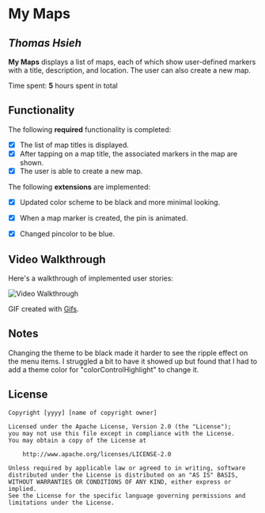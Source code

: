 # My Maps 

## *Thomas Hsieh*

**My Maps** displays a list of maps, each of which show user-defined markers with a title, description, and location. The user can also create a new map. 

Time spent: **5** hours spent in total

## Functionality 

The following **required** functionality is completed:

* [X] The list of map titles is displayed.
* [X] After tapping on a map title, the associated markers in the map are shown.
* [X] The user is able to create a new map.

The following **extensions** are implemented:

* [X] Updated color scheme to be black and more minimal looking.
* [X] When a map marker is created, the pin is animated.
* [X] Changed pincolor to be blue.


## Video Walkthrough

Here's a walkthrough of implemented user stories:


<img src='https://gifs.com/gif/mymaps-AN5vGB' title='Video Walkthrough' width='' alt='Video Walkthrough' />

GIF created with [Gifs](http://www.gifs.com/).

## Notes

Changing the theme to be black made it harder to see the ripple effect on the menu items. I struggled a bit to have it showed up but found that I had to add a theme color for "colorControlHighlight" to change it.

## License

    Copyright [yyyy] [name of copyright owner]

    Licensed under the Apache License, Version 2.0 (the "License");
    you may not use this file except in compliance with the License.
    You may obtain a copy of the License at

        http://www.apache.org/licenses/LICENSE-2.0

    Unless required by applicable law or agreed to in writing, software
    distributed under the License is distributed on an "AS IS" BASIS,
    WITHOUT WARRANTIES OR CONDITIONS OF ANY KIND, either express or implied.
    See the License for the specific language governing permissions and
    limitations under the License.
